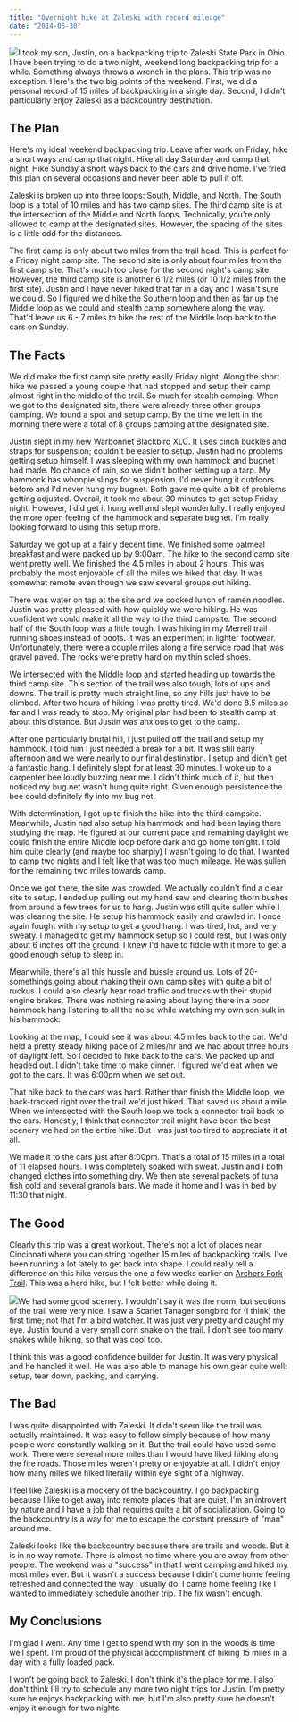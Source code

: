 ```yaml
---
title: "Overnight hike at Zaleski with record mileage"
date: "2014-05-30"
---
```


<img src="/img/zaleski/IMG_1047.JPG" class="img-left" />I took my son, Justin, on a backpacking trip to Zaleski State Park in
Ohio. I have been trying to do a two night, weekend long backpacking
trip for a while. Something always throws a wrench in the plans. This
trip was no exception. Here's the two big points of the weekend.
First, we did a personal record of 15 miles of backpacking in a single
day. Second, I didn't particularly enjoy Zaleski as a backcountry
destination.

## The Plan

Here's my ideal weekend backpacking trip. Leave after work on Friday,
hike a short ways and camp that night. Hike all day Saturday and camp
that night. Hike Sunday a short ways back to the cars and drive home.
I've tried this plan on several occasions and never been able to pull
it off.

Zaleski is broken up into three loops: South, Middle, and North. The
South loop is a total of 10 miles and has two camp sites. The third
camp site is at the intersection of the Middle and North loops.
Technically, you're only allowed to camp at the designated sites.
However, the spacing of the sites is a little odd for the distances.

The first camp is only about two miles from the trail head. This is
perfect for a Friday night camp site. The second site is only about
four miles from the first camp site. That's much too close for the
second night's camp site. However, the third camp site is another 6
1/2 miles (or 10 1/2 miles from the first site). Justin and I have
never hiked that far in a day and I wasn't sure we could. So I figured
we'd hike the Southern loop and then as far up the Middle loop as we
could and stealth camp somewhere along the way. That'd leave us 6 - 7
miles to hike the rest of the Middle loop back to the cars on Sunday.

## The Facts

We did make the first camp site pretty easily Friday night. Along the
short hike we passed a young couple that had stopped and setup their
camp almost right in the middle of the trail. So much for stealth
camping. When we got to the designated site, there were already three
other groups camping. We found a spot and setup camp. By the time we
left in the morning there were a total of 8 groups camping at the
designated site.

Justin slept in my new Warbonnet Blackbird XLC. It uses cinch buckles
and straps for suspension; couldn't be easier to setup. Justin had no
problems getting setup himself. I was sleeping with my own hammock and
bugnet I had made. No chance of rain, so we didn't bother setting up a
tarp. My hammock has whoopie slings for suspension. I'd never hung it
outdoors before and I'd never hung my bugnet. Both gave me quite a bit
of problems getting adjusted. Overall, it took me about 30 minutes to
get setup Friday night. However, I did get it hung well and slept
wonderfully. I really enjoyed the more open feeling of the hammock and
separate bugnet. I'm really looking forward to using this setup more.

Saturday we got up at a fairly decent time. We finished some oatmeal
breakfast and were packed up by 9:00am. The hike to the second camp
site went pretty well. We finished the 4.5 miles in about 2 hours.
This was probably the most enjoyable of all the miles we hiked that
day. It was somewhat remote even though we saw several groups out hiking.

There was water on tap at the site and we cooked lunch of ramen
noodles. Justin was pretty pleased with how quickly we were hiking. He
was confident we could make it all the way to the third campsite. The
second half of the South loop was a little tough. I was hiking in my
Merrell trail running shoes instead of boots. It was an experiment in
lighter footwear. Unfortunately, there were a couple miles along a
fire service road that was gravel paved. The rocks were pretty hard on
my thin soled shoes.

We intersected with the Middle loop and started heading up towards the
third camp site. This section of the trail was also tough; lots of ups
and downs. The trail is pretty much straight line, so any hills just
have to be climbed. After two hours of hiking I was pretty tired. We'd
done 8.5 miles so far and I was ready to stop. My original plan had
been to stealth camp at about this distance. But Justin was anxious to
get to the camp.

After one particularly brutal hill, I just pulled off the trail and
setup my hammock. I told him I just needed a break for a bit. It was
still early afternoon and we were nearly to our final destination. I
setup and didn't get a fantastic hang. I definitely slept for at least
30 minutes. I woke up to a carpenter bee loudly buzzing near me. I
didn't think much of it, but then noticed my bug net wasn't hung quite
right. Given enough persistence the bee could definitely fly into my
bug net.

With determination, I got up to finish the hike into the third
campsite. Meanwhile, Justin had also setup his hammock and had been
laying there studying the map. He figured at our current pace and
remaining daylight we could finish the entire Middle loop before dark
and go home tonight. I told him quite clearly (and maybe too sharply)
I wasn't going to do that. I wanted to camp two nights and I felt like
that was too much mileage. He was sullen for the remaining two miles
towards camp.

Once we got there, the site was crowded. We actually couldn't find a
clear site to setup. I ended up pulling out my hand saw and clearing
thorn bushes from around a few trees for us to hang. Justin was
still quite sullen while I was clearing the site. He setup his hammock
easily and crawled in. I once again fought with my setup to get a good
hang. I was tired, hot, and very sweaty. I managed to get my hammock
setup so I could rest, but I was only about 6 inches off the ground. I
knew I'd have to fiddle with it more to get a good enough setup to
sleep in.

Meanwhile, there's all this hussle and bussle around us. Lots of
20-somethings going about making their own camp sites with quite a bit
of ruckus. I could also clearly hear road traffic and trucks with
their stupid engine brakes. There was nothing relaxing about laying
there in a poor hammock hang listening to all the noise while watching
my own son sulk in his hammock.

Looking at the map, I could see it was about 4.5 miles back to the
car. We'd held a pretty steady hiking pace of 2 miles/hr and we had
about three hours of daylight left. So I decided to hike back to the
cars. We packed up and headed out. I didn't take time to make dinner.
I figured we'd eat when we got to the cars. It was 6:00pm when we set
out.

That hike back to the cars was hard. Rather than finish the Middle
loop, we back-tracked right over the trail we'd just hiked. That saved
us about a mile. When we intersected with the South loop we took a
connector trail back to the cars. Honestly, I think that connector
trail might have been the best scenery we had on the entire hike. But
I was just too tired to appreciate it at all.

We made it to the cars just after 8:00pm. That's a total of 15 miles
in a total of 11 elapsed hours. I was completely soaked with sweat.
Justin and I both changed clothes into something dry. We then ate
several packets of tuna fish cold and several granola bars. We made it
home and I was in bed by 11:30 that night.

## The Good

Clearly this trip was a great workout. There's not a lot of places
near Cincinnati where you can string together 15 miles of backpacking
trails. I've been running a lot lately to get back into shape. I could
really tell a difference on this hike versus the one a few weeks
earlier on [Archers Fork Trail](/posts/2014-03-29-aft.html). This was
a hard hike, but I felt better while doing it.

<img src="/img/zaleski/scarlet-tanager.jpg" class="img-right" />We
had some good scenery. I wouldn't say it was the norm, but sections of
the trail were very nice. I saw a Scarlet Tanager songbird for (I
think) the first time; not that I'm a bird watcher. It was just very
pretty and caught my eye. Justin found a very small corn snake on the
trail. I don't see too many snakes while hiking, so that was cool too.

I think this was a good confidence builder for Justin. It was very
physical and he handled it well. He was also able to manage his own
gear quite well: setup, tear down, packing, and carrying.

## The Bad

I was quite disappointed with Zaleski. It didn't seem like the trail
was actually maintained. It was easy to follow simply because of how
many people were constantly walking on it. But the trail could have
used some work. There were several more miles than I would have liked
hiking along the fire roads. Those miles weren't pretty or enjoyable
at all. I didn't enjoy how many miles we hiked literally within eye
sight of a highway.

I feel like Zaleski is a mockery of the backcountry. I go backpacking
because I like to get away into remote places that are quiet. I'm an
introvert by nature and I have a job that requires quite a bit of
socialization. Going to the backcountry is a way for me to escape the
constant pressure of "man" around me.

Zaleski looks like the backcountry because there are trails and woods.
But it is in no way remote. There is almost no time where you are away
from other people. The weekend was a "success" in that I went camping
and hiked my most miles ever. But it wasn't a success because I didn't
come home feeling refreshed and connected the way I usually do. I came
home feeling like I wanted to immediately schedule another trip. The
fix wasn't enough.

## My Conclusions

I'm glad I went. Any time I get to spend with my son in the woods is
time well spent. I'm proud of the physical accomplishment of hiking 15
miles in a day with a fully loaded pack.

I won't be going back to Zaleski. I don't think it's the place for me.
I also don't think I'll try to schedule any more two night trips for
Justin. I'm pretty sure he enjoys backpacking with me, but I'm also
pretty sure he doesn't enjoy it enough for two nights.
